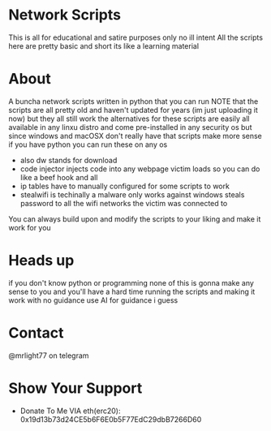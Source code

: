 
# Network Scripts
This is all for educational and satire purposes only no ill intent
All the scripts here are pretty basic and short its like a learning material

# About
A buncha network scripts written in python that you can run
NOTE that the scripts are all pretty old and haven't updated for years (im just uploading it now) but they all still work
the alternatives for these scripts are easily all available in any linxu distro and come pre-installed in any security os
but since windows and macOSX don't really have that scripts make more sense if you have python you can run these on any os

- also dw stands for download
- code injector injects code into any webpage victim loads so you can do like a beef hook and all
- ip tables have to manually configured for some scripts to work
- stealwifi is techinally a malware only works against windows steals password to all the wifi networks the victim was connected to

You can always build upon and modify the scripts to your liking and make it work for you

# Heads up

if you don't know python or programming none of this is gonna make any sense to you
and you'll have a hard time running the scripts and making it work with no guidance use AI for guidance i guess


# Contact
@mrlight77
on telegram

# Show Your Support

* Donate To Me VIA eth(erc20): 0x19d13b73d24CE5b6F6E0b5F77EdC29dbB7266D60
